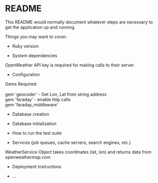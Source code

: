 # README

This README would normally document whatever steps are necessary to get the
application up and running.

Things you may want to cover:

* Ruby version

* System dependencies

OpenWeather API key is required for making calls to their server.

* Configuration

Gems Required:
<br/>
<br/>
gem 'geocoder' - Get Lon, Lat from string address
<br/>
gem 'faraday' - enable http calls
<br/>
gem 'faraday_middleware'


* Database creation

* Database initialization

* How to run the test suite

* Services (job queues, cache servers, search engines, etc.)

WeatherService Object takes coordinates (lat, lon) and returns data from openweathermap.com

* Deployment instructions

* ...
